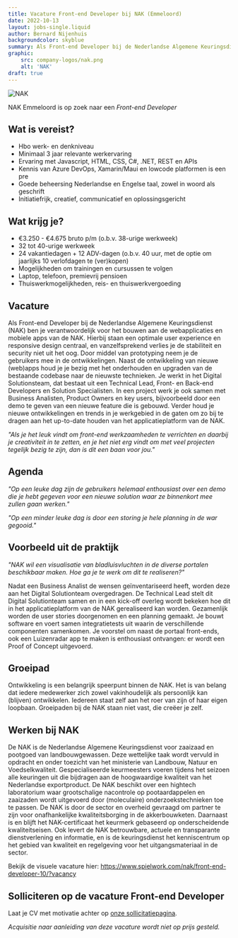 ```yaml
---
title: Vacature Front-end Developer bij NAK (Emmeloord)
date: 2022-10-13
layout: jobs-single.liquid
author: Bernard Nijenhuis
backgroundcolor: skyblue
summary: Als Front-end Developer bij de Nederlandse Algemene Keuringsdienst (NAK) ben je verantwoordelijk voor het bouwen aan de webapplicaties en mobiele apps van de NAK.
graphic:
    src: company-logos/nak.png
    alt: 'NAK'
draft: true    
---
```


![[NAK](https://www.nak.nl/)](/_img/werkgevers/nak.png)

NAK Emmeloord is op zoek naar een _Front-end Developer_

## Wat is vereist?

-   Hbo werk- en denkniveau
-   Minimaal 3 jaar relevante werkervaring
-   Ervaring met Javascript, HTML, CSS, C#, .NET, REST en APIs
-   Kennis van Azure DevOps, Xamarin/Maui en lowcode platformen is een pre
-   Goede beheersing Nederlandse en Engelse taal, zowel in woord als geschrift
-   Initiatiefrijk, creatief, communicatief en oplossingsgericht

## Wat krijg je?

-   €3.250 - €4.675 bruto p/m (o.b.v. 38-urige werkweek)
-   32 tot 40-urige werkweek
-   24 vakantiedagen + 12 ADV-dagen (o.b.v. 40 uur, met de optie om jaarlijks 10 verlofdagen te (ver)kopen)
-   Mogelijkheden om trainingen en cursussen te volgen
-   Laptop, telefoon, premievrij pensioen
-   Thuiswerkmogelijkheden, reis- en thuiswerkvergoeding

## Vacature

Als Front-end Developer bij de Nederlandse Algemene Keuringsdienst (NAK) ben je verantwoordelijk voor het bouwen aan de webapplicaties en mobiele apps van de NAK. Hierbij staan een optimale user experience en responsive design centraal, en vanzelfsprekend verlies je de stabiliteit en security niet uit het oog. Door middel van prototyping neem je de gebruikers mee in de ontwikkelingen. Naast de ontwikkeling van nieuwe (web)apps houd je je bezig met het onderhouden en upgraden van de bestaande codebase naar de nieuwste technieken. Je werkt in het Digital Solutionsteam, dat bestaat uit een Technical Lead, Front- en Back-end Developers en Solution Specialisten. In een project werk je ook samen met Business Analisten, Product Owners en key users, bijvoorbeeld door een demo te geven van een nieuwe feature die is gebouwd. Verder houd je nieuwe ontwikkelingen en trends in je werkgebied in de gaten om zo bij te dragen aan het up-to-date houden van het applicatieplatform van de NAK.

_"Als je het leuk vindt om front-end werkzaamheden te verrichten en daarbij je creativiteit in te zetten, en je het niet erg vindt om met veel projecten tegelijk bezig te zijn, dan is dit een baan voor jou."_

## Agenda

_"Op een leuke dag zijn de gebruikers helemaal enthousiast over een demo die je hebt gegeven voor een nieuwe solution waar ze binnenkort mee zullen gaan werken."_

_"Op een minder leuke dag is door een storing je hele planning in de war gegooid."_

## Voorbeeld uit de praktijk

_"NAK wil een visualisatie van bladluisvluchten in de diverse portalen beschikbaar maken. Hoe ga je te werk om dit te realiseren?"_

Nadat een Business Analist de wensen geïnventariseerd heeft, worden deze aan het Digital Solutionteam overgedragen. De Technical Lead stelt dit Digital Solutionteam samen en in een kick-off overleg wordt bekeken hoe dit in het applicatieplatform van de NAK gerealiseerd kan worden. Gezamenlijk worden de user stories doorgenomen en een planning gemaakt. Je bouwt software en voert samen integratietests uit waarin de verschillende componenten samenkomen. Je voorstel om naast de portaal front-ends, ook een Luizenradar app te maken is enthousiast ontvangen: er wordt een Proof of Concept uitgevoerd.

## Groeipad

Ontwikkeling is een belangrijk speerpunt binnen de NAK. Het is van belang dat iedere medewerker zich zowel vakinhoudelijk als persoonlijk kan (blijven) ontwikkelen. Iedereen staat zelf aan het roer van zijn of haar eigen loopbaan. Groeipaden bij de NAK staan niet vast, die creëer je zelf.

## Werken bij NAK

De NAK is de Nederlandse Algemene Keuringsdienst voor zaaizaad en pootgoed van landbouwgewassen. Deze wettelijke taak wordt vervuld in opdracht en onder toezicht van het ministerie van Landbouw, Natuur en Voedselkwaliteit. Gespecialiseerde keurmeesters voeren tijdens het seizoen alle keuringen uit die bijdragen aan de hoogwaardige kwaliteit van het Nederlandse exportproduct. De NAK beschikt over een hightech laboratorium waar grootschalige nacontrole op pootaardappelen en zaaizaden wordt uitgevoerd door (moleculaire) onderzoekstechnieken toe te passen. De NAK is door de sector en overheid gevraagd om partner te zijn voor onafhankelijke kwaliteitsborging in de akkerbouwketen. Daarnaast is en blijft het NAK-certificaat het keurmerk gebaseerd op onderscheidende kwaliteitseisen. Ook levert de NAK betrouwbare, actuele en transparante dienstverlening en informatie, en is de keuringsdienst het kenniscentrum op het gebied van kwaliteit en regelgeving voor het uitgangsmateriaal in de sector.

Bekijk de visuele vacature hier:
<https://www.spielwork.com/nak/front-end-developer-10/?vacancy>

## Solliciteren op de vacature Front-end Developer

Laat je CV met motivatie achter op [onze sollicitatiepagina](https://werkenbij.nak.nl/front-end-developer-10/).

_Acquisitie naar aanleiding van deze vacature wordt niet op prijs gesteld._

